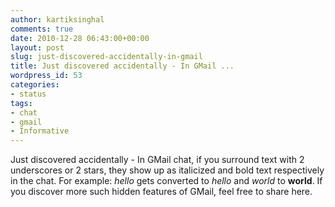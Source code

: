 ```yaml
---
author: kartiksinghal
comments: true
date: 2010-12-28 06:43:00+00:00
layout: post
slug: just-discovered-accidentally-in-gmail
title: Just discovered accidentally - In GMail ...
wordpress_id: 53
categories:
- status
tags:
- chat
- gmail
- Informative
---
```


Just discovered accidentally - In GMail chat, if you surround text with 2 underscores or  2 stars, they show up as italicized and bold text respectively in the chat. For example:  _hello_ gets converted to _hello_ and *world* to **world**. If you discover more such hidden features of GMail, feel free to share here.
